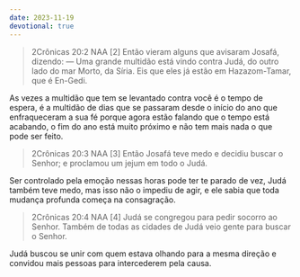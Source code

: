 ```yaml
---
date: 2023-11-19
devotional: true
---
```


> 2Crônicas 20:2 NAA [2] Então vieram alguns que avisaram Josafá, dizendo: — Uma grande multidão está vindo contra Judá, do outro lado do mar Morto, da Síria. Eis que eles já estão em Hazazom-Tamar, que é En-Gedi.

As vezes a multidão que tem se levantado contra você é o tempo de espera, é a multidão de dias que se passaram desde o início do ano que enfraqueceram a sua fé porque agora estão falando que o tempo está acabando, o fim do ano está muito próximo e não tem mais nada o que pode ser feito.

> 2Crônicas 20:3 NAA [3] Então Josafá teve medo e decidiu buscar o Senhor; e proclamou um jejum em todo o Judá.

Ser controlado pela emoção nessas horas pode ter te parado de vez, Judá também teve medo, mas isso não o impediu de agir, e ele sabia que toda mudança profunda começa na consagração.

> 2Crônicas 20:4 NAA [4] Judá se congregou para pedir socorro ao Senhor. Também de todas as cidades de Judá veio gente para buscar o Senhor.

Judá buscou se unir com quem estava olhando para a mesma direção e convidou mais pessoas para intercederem pela causa.